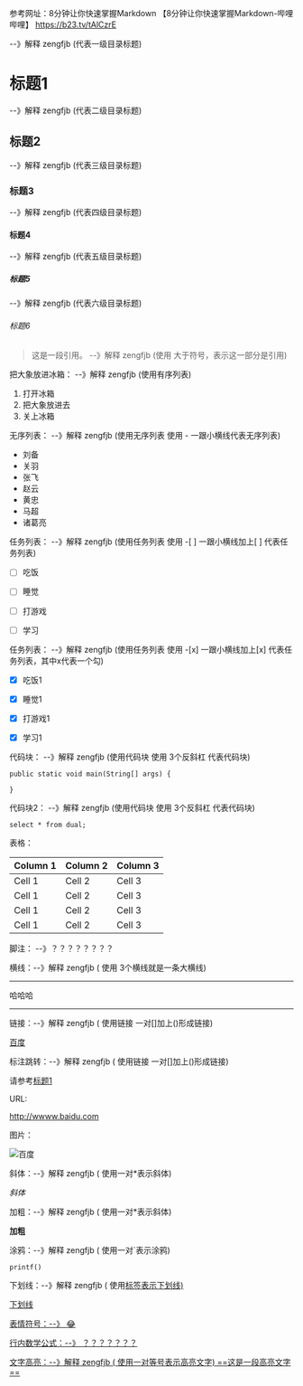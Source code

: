 

参考网址：8分钟让你快速掌握Markdown
【8分钟让你快速掌握Markdown-哔哩哔哩】 https://b23.tv/tAlCzrE





 --》解释 zengfjb  (代表一级目录标题)
#   标题1  

--》解释 zengfjb  (代表二级目录标题)
##   标题2  

--》解释 zengfjb  (代表三级目录标题)
###    标题3  


--》解释 zengfjb  (代表四级目录标题)
####    标题4  

--》解释 zengfjb  (代表五级目录标题)
#####     标题5 

 --》解释 zengfjb  (代表六级目录标题)
######    标题6 






> 这是一段引用。    --》解释 zengfjb  (使用 大于符号，表示这一部分是引用)



把大象放进冰箱：          --》解释 zengfjb  (使用有序列表)
1. 打开冰箱
2. 把大象放进去
3. 关上冰箱



无序列表：          --》解释 zengfjb  (使用无序列表 使用 - 一跟小横线代表无序列表)
- 刘备
- 关羽
- 张飞
- 赵云
- 黄忠
- 马超
- 诸葛亮




任务列表：          --》解释 zengfjb  (使用任务列表 使用 -[ ] 一跟小横线加上[ ] 代表任务列表)


- [ ] 吃饭
- [ ] 睡觉
- [ ] 打游戏
- [ ] 学习





任务列表：          --》解释 zengfjb  (使用任务列表 使用 -[x] 一跟小横线加上[x] 代表任务列表，其中x代表一个勾)


- [x] 吃饭1
- [x] 睡觉1
- [x] 打游戏1
- [x] 学习1



代码块： --》解释 zengfjb  (使用代码块 使用 3个反斜杠 代表代码块)


```
public static void main(String[] args) {
        
}
```






代码块2： --》解释 zengfjb  (使用代码块 使用 3个反斜杠 代表代码块)
```
select * from dual;

```



表格：

| Column 1  | Column 2  | Column 3  |
|:----------|:----------|:----------|
| Cell 1    | Cell 2    | Cell 3    |
| Cell 1    | Cell 2    | Cell 3    |
| Cell 1    | Cell 2    | Cell 3    |
| Cell 1    | Cell 2    | Cell 3    |






脚注： --》？？？？？？？？


横线：--》解释 zengfjb  ( 使用 3个横线就是一条大横线)


--- 

哈哈哈

--- 


链接：--》解释 zengfjb  ( 使用链接 []() 一对[]加上()形成链接)

[百度](www.baidu.com)






标注跳转：--》解释 zengfjb  ( 使用链接 []() 一对[]加上()形成链接)

请参考[标题1](#标题1)




URL:

http://wwww.baidu.com




图片：

![百度](/Users/fanjunzeng/Desktop/我的照片/花花.jpeg)





斜体：--》解释 zengfjb  ( 使用一对*表示斜体)

*斜体*




加粗：--》解释 zengfjb  ( 使用一对*表示斜体)

**加粗**



涂鸦：--》解释 zengfjb  ( 使用一对`表示涂鸦)

`printf()`




下划线：--》解释 zengfjb  ( 使用<u>标签表示下划线)

<u>下划线</u>




表情符号：--》
:joy: 





行内数学公式：--》 ？？？？？？？




文字高亮：--》解释 zengfjb  ( 使用一对等号表示高亮文字)
==这是一段高亮文字==





